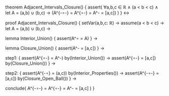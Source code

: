 theorem Adjacent_Intervals_Closure() {
  assert(
    ∀a,b,c ∈ ℝ ∧ (a < b < c) ∧
    let A = (a,b) ∪ (b,c) →
    (A^{-∘-} = A^{∘-} = A^- = [a,c])
  )
} ↔

proof Adjacent_Intervals_Closure() {
  setVar(a,b,c: ℝ) →
  assume(a < b < c) →
  let A = (a,b) ∪ (b,c) →
  
  lemma Interior_Union() {
    assert(A^∘ = A)
  } →

  lemma Closure_Union() {
    assert(A^- = [a,c])
  } →

  step1: {
    assert(A^{∘-} = A^-) by(Interior_Union()) →
    assert(A^{∘-} = [a,c]) by(Closure_Union())
  } →

  step2: {
    assert(A^{-∘} = (a,c)) by(Interior_Properties()) →
    assert(A^{-∘-} = [a,c]) by(Closure_Open_Ball())
  } →

  conclude(
    A^{-∘-} = A^{∘-} = A^- = [a,c]
  )
}